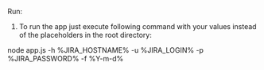 Run:

1. To run the app just execute following command with your values instead of the placeholders in the root directory:

node app.js -h %JIRA_HOSTNAME% -u %JIRA_LOGIN% -p %JIRA_PASSWORD% -f %Y-m-d%
